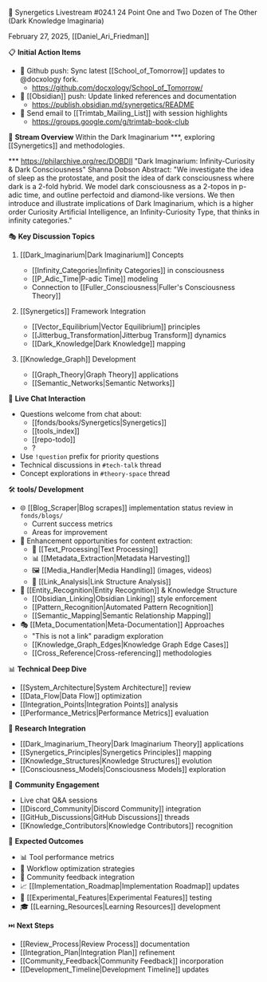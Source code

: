 🎥 Synergetics Livestream #024.1
24 Point One and Two Dozen of The Other (Dark Knowledge Imaginaria)

February 27, 2025, [[Daniel_Ari_Friedman]]

📋 **Initial Action Items**
- 🚀 Github push: Sync latest [[School_of_Tomorrow]] updates to @docxology fork. 
	- https://github.com/docxology/School_of_Tomorrow/
- 💫 [[Obsidian]] push: Update linked references and documentation
	- https://publish.obsidian.md/synergetics/README
- 📧 Send email to [[Trimtab_Mailing_List]] with session highlights
	- https://groups.google.com/g/trimtab-book-club


📝 **Stream Overview**
Within the Dark Imaginarium ***, exploring [[Synergetics]] and methodologies.

*** https://philarchive.org/rec/DOBDII "Dark Imaginarium: Infinity-Curiosity & Dark Consciousness" Shanna Dobson
Abstract: "We investigate the idea of sleep as the protostate, and posit the idea of dark consciousness where dark is a 2-fold hybrid. We model dark consciousness as a 2-topos in p-adic time, and outline perfectoid and diamond-like versions. We then introduce and illustrate implications of Dark Imaginarium, which is a higher order Curiosity Artificial Intelligence, an Infinity-Curiosity Type, that thinks in infinity categories."

🎭 **Key Discussion Topics**
1. [[Dark_Imaginarium|Dark Imaginarium]] Concepts
   - [[Infinity_Categories|Infinity Categories]] in consciousness
   - [[P_Adic_Time|P-adic Time]] modeling
   - Connection to [[Fuller_Consciousness|Fuller's Consciousness Theory]]

2. [[Synergetics]] Framework Integration
   - [[Vector_Equilibrium|Vector Equilibrium]] principles
   - [[Jitterbug_Transformation|Jitterbug Transform]] dynamics
   - [[Dark_Knowledge|Dark Knowledge]] mapping

3. [[Knowledge_Graph]] Development
   - [[Graph_Theory|Graph Theory]] applications
   - [[Semantic_Networks|Semantic Networks]]

💬 **Live Chat Interaction**
- Questions welcome from chat about:
  - [[fonds/books/Synergetics|Synergetics]]
  - [[tools_index]]
  - [[repo-todo]]
  - ?
- Use `!question` prefix for priority questions
- Technical discussions in `#tech-talk` thread
- Concept explorations in `#theory-space` thread

🛠️ **tools/ Development**
- 🌐 [[Blog_Scraper|Blog scrapes]] implementation status review in `fonds/blogs/`
  - Current success metrics
  - Areas for improvement
- 🔄 Enhancement opportunities for content extraction:
  - 📄 [[Text_Processing|Text Processing]]
  - 📊 [[Metadata_Extraction|Metadata Harvesting]]
  - 🖼️ [[Media_Handler|Media Handling]] (images, videos)
  - 🔗 [[Link_Analysis|Link Structure Analysis]]
- 🧠 [[Entity_Recognition|Entity Recognition]] & Knowledge Structure
  - [[Obsidian_Linking|Obsidian Linking]] style enforcement
  - [[Pattern_Recognition|Automated Pattern Recognition]]
  - [[Semantic_Mapping|Semantic Relationship Mapping]]
- 🎭 [[Meta_Documentation|Meta-Documentation]] Approaches
  - "This is not a link" paradigm exploration
  - [[Knowledge_Graph_Edges|Knowledge Graph Edge Cases]]
  - [[Cross_Reference|Cross-referencing]] methodologies

📊 **Technical Deep Dive**
- [[System_Architecture|System Architecture]] review
- [[Data_Flow|Data Flow]] optimization
- [[Integration_Points|Integration Points]] analysis
- [[Performance_Metrics|Performance Metrics]] evaluation

🔬 **Research Integration**
- [[Dark_Imaginarium_Theory|Dark Imaginarium Theory]] applications
- [[Synergetics_Principles|Synergetics Principles]] mapping
- [[Knowledge_Structures|Knowledge Structures]] evolution
- [[Consciousness_Models|Consciousness Models]] exploration

🤝 **Community Engagement**
- Live chat Q&A sessions
- [[Discord_Community|Discord Community]] integration
- [[GitHub_Discussions|GitHub Discussions]] threads
- [[Knowledge_Contributors|Knowledge Contributors]] recognition

🎯 **Expected Outcomes**
- 📊 Tool performance metrics
- 🔄 Workflow optimization strategies
- 🤝 Community feedback integration
- 📈 [[Implementation_Roadmap|Implementation Roadmap]] updates
- 🧪 [[Experimental_Features|Experimental Features]] testing
- 🎓 [[Learning_Resources|Learning Resources]] development

⏭️ **Next Steps**
- [[Review_Process|Review Process]] documentation
- [[Integration_Plan|Integration Plan]] refinement
- [[Community_Feedback|Community Feedback]] incorporation
- [[Development_Timeline|Development Timeline]] updates